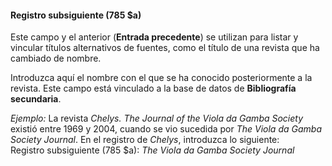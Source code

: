 #### Registro subsiguiente (785 $a)

Este campo y el anterior (**Entrada precedente**) se utilizan para listar y vincular títulos alternativos de fuentes, como el título de una revista que ha cambiado de nombre.

Introduzca aquí el nombre con el que se ha conocido posteriormente a la revista. Este campo está vinculado a la base de datos de **Bibliografía secundaria**.

_Ejemplo:_ La revista _Chelys. The Journal of the Viola da Gamba Society_ existió entre 1969 y 2004, cuando se vio sucedida por _The Viola da Gamba Society Journal_. En el registro de _Chelys_, introduzca lo siguiente:   
Registro subsiguiente (785 $a): _The Viola da Gamba Society Journal_
